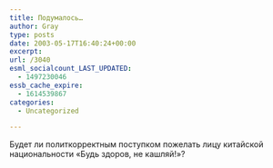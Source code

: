 ```yaml
---
title: Подумалось…
author: Gray
type: posts
date: 2003-05-17T16:40:24+00:00
excerpt:
url: /3040
esml_socialcount_LAST_UPDATED:
  - 1497230046
essb_cache_expire:
  - 1614539867
categories:
  - Uncategorized

---
```








Будет ли политкорректным поступком пожелать лицу китайской национальности &#171;Будь здоров, не кашляй!&#187;?